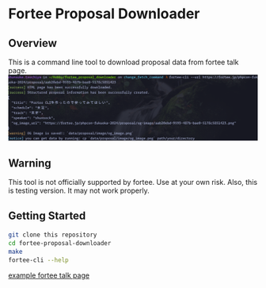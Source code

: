 # Fortee Proposal Downloader

## Overview
This is a command line tool to download proposal data from fortee talk page.
![command example](command_example.png)

## Warning
This tool is not officially supported by fortee. Use at your own risk.
Also, this is testing version. It may not work properly.

## Getting Started

```bash
git clone this repository
cd fortee-proposal-downloader
make
fortee-cli --help
```

[example fortee talk page](https://fortee.jp/phpcon-2023/proposal/e42643e3-da14-47ef-b44b-414a8e31bc4b)